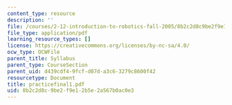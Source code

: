 ```yaml
---
content_type: resource
description: ''
file: /courses/2-12-introduction-to-robotics-fall-2005/8b2c2d8c9be2f9e12b5e2a567b0ac0e3_practicefinal1.pdf
file_type: application/pdf
learning_resource_types: []
license: https://creativecommons.org/licenses/by-nc-sa/4.0/
ocw_type: OCWFile
parent_title: Syllabus
parent_type: CourseSection
parent_uid: d439cdf4-9fcf-d07d-a3c6-3279c8600f42
resourcetype: Document
title: practicefinal1.pdf
uid: 8b2c2d8c-9be2-f9e1-2b5e-2a567b0ac0e3
---
```

